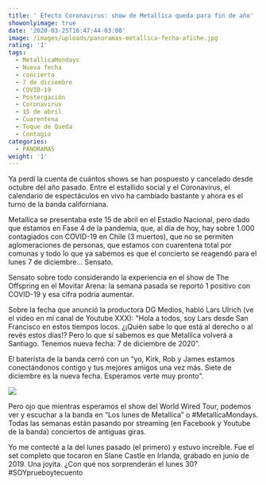 ```yaml
---
title: ' Efecto Coronavirus: show de Metallica queda para fin de año'
showonlyimage: true
date: '2020-03-25T16:47:44-03:00'
image: /images/uploads/panoramas-metallica-fecha-afiche.jpg
rating: '1'
tags:
  - MetallicaMondays
  - Nueva fecha
  - concierto
  - 7 de diciembre
  - COVID-19
  - Postergación
  - Coronavirus
  - 15 de abril
  - Cuarentena
  - Toque de Queda
  - Contagio
categories:
  - PANORAMAS
weight: '1'
---
```

Ya perdí la cuenta de cuántos shows se han pospuesto y cancelado desde octubre del año pasado. Entre el estallido social y el Coronavirus, el calendario de espectáculos en vivo ha cambiado bastante y ahora es el turno de la banda californiana. 

<!--more-->

Metallica se presentaba este 15 de abril en el Estadio Nacional, pero dado que estamos en Fase 4 de la pandemia, que, al día de hoy, hay sobre 1.000 contagiados con COVID-19 en Chile (3 muertos), que no se permiten aglomeraciones de personas, que estamos con cuarentena total por comunas y todo lo que ya sabemos es que el concierto se reagendó para el lunes 7 de diciembre… Sensato.

Sensato sobre todo considerando la experiencia en el show de The Offspring en el Movitar Arena: la semana pasada se reportó 1 positivo con COVID-19 y esa cifra podría aumentar.



Sobre la fecha que anunció la productora DG Medios, habló Lars Ulrich (ve el video en mi canal de Youtube XXX): "Hola a todos, soy Lars desde San Francisco en estos tiempos locos. ¿¡Quién sabe lo que está al derecho o al revés estos días!? Pero lo que sí sabemos es que Metallica volverá a Santiago. Tenemos nueva fecha: 7 de diciembre de 2020”. 

El baterista de la banda cerró con un “yo, Kirk, Rob y James estamos conectándonos contigo y tus mejores amigos una vez más. Siete de diciembre es la nueva fecha. Esperamos verte muy pronto".

![](/images/uploads/panoramas-metallica-cambiofecha.png)

Pero ojo que mientras esperamos el show del World Wired Tour, podemos ver y escuchar a la banda en “Los lunes de Metallica” o #MetallicaMondays. Todas las semanas están pasando por streaming (en Facebook y Youtube de la banda) conciertos de antiguas giras. 

Yo me contecté a la del lunes pasado (el primero) y estuvo increíble. Fue el set completo que tocaron en Slane Castle en Irlanda, grabado en junio de 2019. Una joyita. ¿Con qué nos sorprenderán el lunes 30? #SOYprueboytecuento
